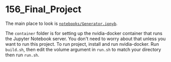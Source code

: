 # 156_Final_Project

The main place to look is [`notebooks/Generator.ipnyb`](https://github.com/MarlonTri/156_Final_Project/blob/master/notebooks/Generator.ipynb).

The `container` folder is for setting up the nvidia-docker container that runs the Jupyter Notebook server. You don't need to worry about that unless you want to run this project. To run project, install and run nvidia-docker. Run `build.sh`, then edit the volume argument in `run.sh` to match your directory then run `run.sh`.
